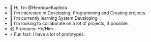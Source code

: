- 👋 Hi, I’m @HenriqueBaptista
- 👀 I’m interested in Developing, Programming and Creating projects.
- 🌱 I’m currently learning System Developing
- 💞️ I’m looking to collaborate on a lot of projects, if possible.
- 😄 Pronouns: He/Him
- ⚡ Fun fact: I have a lot of prototypes.

<!---
HenriqueBaptista/HenriqueBaptista is a ✨ special ✨ repository because its `README.md` (this file) appears on your GitHub profile.
You can click the Preview link to take a look at your changes.
--->
